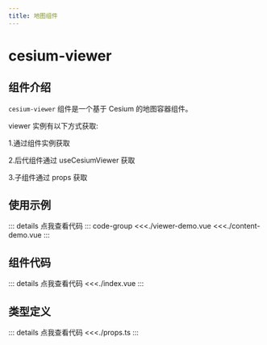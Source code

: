 ```yaml
---
title: 地图组件
---
```


# cesium-viewer

## 组件介绍

`cesium-viewer` 组件是一个基于 Cesium 的地图容器组件。

viewer 实例有以下方式获取:

1.通过组件实例获取

2.后代组件通过 useCesiumViewer 获取

3.子组件通过 props 获取

## 使用示例

<script setup>
import ViewerDemo from './viewer-demo.vue'
</script>
<ClientOnly>
<ViewerDemo />
</ClientOnly>

::: details 点我查看代码
::: code-group
<<<./viewer-demo.vue
<<<./content-demo.vue
:::

## 组件代码

::: details 点我查看代码
<<<./index.vue
:::

## 类型定义

::: details 点我查看代码
<<<./props.ts
:::
